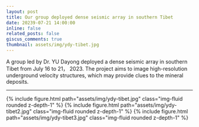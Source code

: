 ```yaml
---
layout: post
title: Our group deployed dense seismic array in southern Tibet
date: 20239-07-21 14:00:00
inline: false
related_posts: false
giscus_comments: true
thumbnail: assets/img/ydy-tibet.jpg
---
```


A group led by Dr. YU Dayong deployed a dense seismic array in southern Tibet from July 16 to 21， 2023. The project aims to image high-resolution underground velocity structures, which may provide clues to the mineral deposits. 

***

<div class="row">
    <div class="col-sm mt-3 mt-md-0">
        {% include figure.html path="assets/img/ydy-tibet.jpg"  class="img-fluid rounded z-depth-1" %}
       {% include figure.html path="assets/img/ydy-tibet2.jpg" class="img-fluid rounded z-depth-1" %}
       {% include figure.html path="assets/img/ydy-tibet3.jpg" class="img-fluid rounded z-depth-1" %}
    </div>

